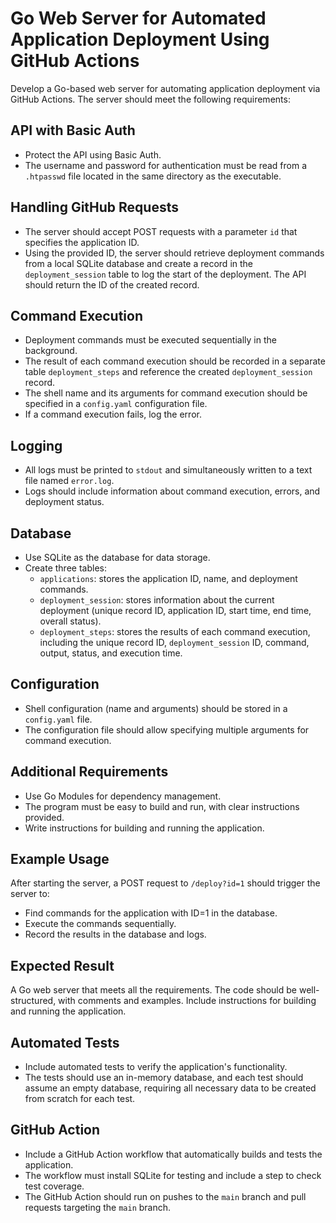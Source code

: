 # Go Web Server for Automated Application Deployment Using GitHub Actions

Develop a Go-based web server for automating application deployment via GitHub Actions. The server should meet the following requirements:

## API with Basic Auth
- Protect the API using Basic Auth.
- The username and password for authentication must be read from a `.htpasswd` file located in the same directory as the executable.

## Handling GitHub Requests
- The server should accept POST requests with a parameter `id` that specifies the application ID.
- Using the provided ID, the server should retrieve deployment commands from a local SQLite database and create a record in the `deployment_session` table to log the start of the deployment. The API should return the ID of the created record.

## Command Execution
- Deployment commands must be executed sequentially in the background.
- The result of each command execution should be recorded in a separate table `deployment_steps` and reference the created `deployment_session` record.
- The shell name and its arguments for command execution should be specified in a `config.yaml` configuration file.
- If a command execution fails, log the error.

## Logging
- All logs must be printed to `stdout` and simultaneously written to a text file named `error.log`.
- Logs should include information about command execution, errors, and deployment status.

## Database
- Use SQLite as the database for data storage.
- Create three tables:
  - `applications`: stores the application ID, name, and deployment commands.
  - `deployment_session`: stores information about the current deployment (unique record ID, application ID, start time, end time, overall status).
  - `deployment_steps`: stores the results of each command execution, including the unique record ID, `deployment_session` ID, command, output, status, and execution time.

## Configuration
- Shell configuration (name and arguments) should be stored in a `config.yaml` file.
- The configuration file should allow specifying multiple arguments for command execution.

## Additional Requirements
- Use Go Modules for dependency management.
- The program must be easy to build and run, with clear instructions provided.
- Write instructions for building and running the application.

## Example Usage
After starting the server, a POST request to `/deploy?id=1` should trigger the server to:
- Find commands for the application with ID=1 in the database.
- Execute the commands sequentially.
- Record the results in the database and logs.

## Expected Result
A Go web server that meets all the requirements. The code should be well-structured, with comments and examples. Include instructions for building and running the application.

## Automated Tests
- Include automated tests to verify the application's functionality.
- The tests should use an in-memory database, and each test should assume an empty database, requiring all necessary data to be created from scratch for each test.

## GitHub Action
- Include a GitHub Action workflow that automatically builds and tests the application.
- The workflow must install SQLite for testing and include a step to check test coverage.
- The GitHub Action should run on pushes to the `main` branch and pull requests targeting the `main` branch.
